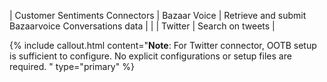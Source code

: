 | Customer Sentiments Connectors | Bazaar Voice | Retrieve and submit Bazaarvoice Conversations data | 
| | Twitter | Search on tweets | 

{% include callout.html content="**Note**: For Twitter connector, OOTB setup is sufficient to configure. No explicit configurations or setup files are required.
" type="primary" %}